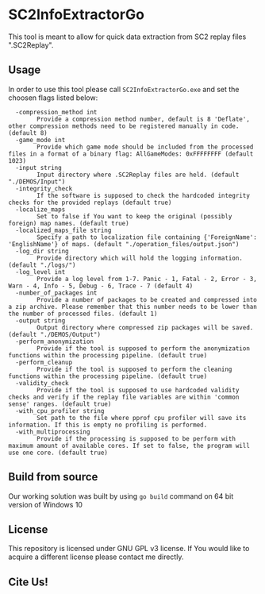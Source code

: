 # SC2InfoExtractorGo

This tool is meant to allow for quick data extraction from SC2 replay files ".SC2Replay".

## Usage

In order to use this tool please call ```SC2InfoExtractorGo.exe``` and set the choosen flags listed below:

```
  -compression_method int
    	Provide a compression method number, default is 8 'Deflate', other compression methods need to be registered manually in code. (default 8)
  -game_mode int
    	Provide which game mode should be included from the processed files in a format of a binary flag: AllGameModes: 0xFFFFFFFF (default 1023)
  -input string
    	Input directory where .SC2Replay files are held. (default "./DEMOS/Input")
  -integrity_check
    	If the software is supposed to check the hardcoded integrity checks for the provided replays (default true)
  -localize_maps
    	Set to false if You want to keep the original (possibly foreign) map names. (default true)
  -localized_maps_file string
    	Specify a path to localization file containing {'ForeignName': 'EnglishName'} of maps. (default "./operation_files/output.json")
  -log_dir string
    	Provide directory which will hold the logging information. (default "./logs/")
  -log_level int
    	Provide a log level from 1-7. Panic - 1, Fatal - 2, Error - 3, Warn - 4, Info - 5, Debug - 6, Trace - 7 (default 4)
  -number_of_packages int
    	Provide a number of packages to be created and compressed into a zip archive. Please remember that this number needs to be lower than the number of processed files. (default 1)
  -output string
    	Output directory where compressed zip packages will be saved. (default "./DEMOS/Output")
  -perform_anonymization
    	Provide if the tool is supposed to perform the anonymization functions within the processing pipeline. (default true)
  -perform_cleanup
    	Provide if the tool is supposed to perform the cleaning functions within the processing pipeline. (default true)
  -validity_check
    	Provide if the tool is supposed to use hardcoded validity checks and verify if the replay file variables are within 'common sense' ranges. (default true)
  -with_cpu_profiler string
    	Set path to the file where pprof cpu profiler will save its information. If this is empty no profiling is performed.
  -with_multiprocessing
    	Provide if the processing is supposed to be perform with maximum amount of available cores. If set to false, the program will use one core. (default true)
```


## Build from source

Our working solution was built by using ```go build``` command on 64 bit version of Windows 10

## License

This repository is licensed under GNU GPL v3 license. If You would like to acquire a different license please contact me directly.

## Cite Us!
